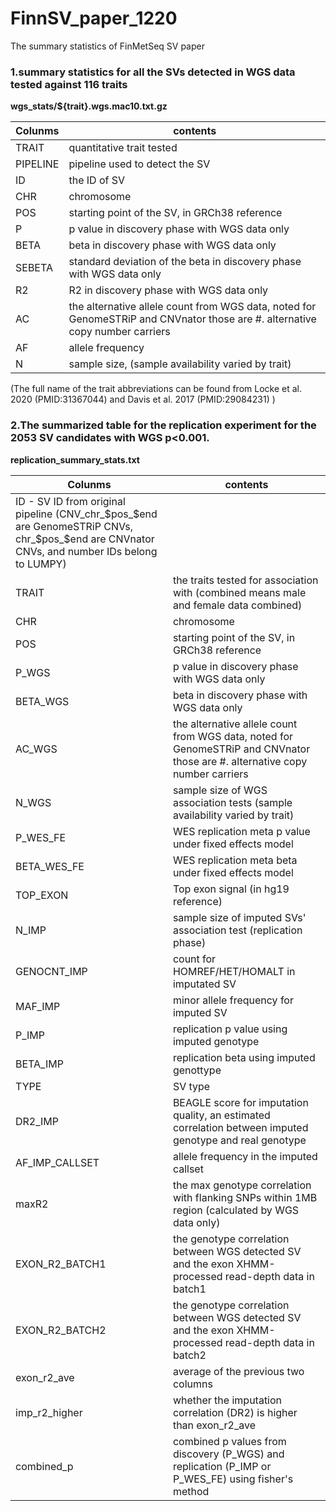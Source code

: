 # FinnSV_paper_1220
The summary statistics of FinMetSeq SV paper

### 1.summary statistics for all the SVs detected in WGS data tested against 116 traits
**wgs_stats/${trait}.wgs.mac10.txt.gz**

| Colunms | contents |
| ------- | -------- |
| TRAIT | quantitative trait tested |
| PIPELINE | pipeline used to detect the SV |
| ID | the ID of SV |
| CHR | chromosome |
| POS | starting point of the SV, in GRCh38 reference |
| P | p value in discovery phase with WGS data only |
| BETA | beta in discovery phase with WGS data only |
| SEBETA | standard deviation of the beta in discovery phase with WGS data only |
| R2 | R2 in discovery phase with WGS data only |
| AC | the alternative allele count from WGS data, noted for GenomeSTRiP and CNVnator those are #. alternative copy number carriers |
| AF | allele frequency |
| N | sample size, (sample availability varied by trait) |


(The full name of the trait abbreviations can be found from Locke et al. 2020 (PMID:31367044) and Davis et al. 2017 (PMID:29084231) )


### 2.The summarized table for the replication experiment for the 2053 SV candidates with WGS p<0.001.
**replication_summary_stats.txt**

| Colunms | contents |
| ------- | -------- |
| ID - SV ID from original pipeline (CNV_chr_$pos_$end are GenomeSTRiP CNVs, chr_$pos_$end are CNVnator CNVs, and number IDs belong to LUMPY) | 
| TRAIT |  the traits tested for association with (combined means male and female data combined) | 
| CHR | chromosome |
| POS | starting point of the SV, in GRCh38 reference |
| P_WGS | p value in discovery phase with WGS data only |
| BETA_WGS | beta in discovery phase with WGS data only |
| AC_WGS | the alternative allele count from WGS data, noted for GenomeSTRiP and CNVnator those are #. alternative copy number carriers |
| N_WGS | sample size of WGS association tests (sample availability varied by trait) |
| P_WES_FE | WES replication meta p value under fixed effects model |
| BETA_WES_FE | WES replication meta beta under fixed effects model |
| TOP_EXON | Top exon signal (in hg19 reference) |
| N_IMP | sample size of imputed SVs' association test (replication phase) |
| GENOCNT_IMP | count for HOMREF/HET/HOMALT in imputated SV |
| MAF_IMP | minor allele frequency for imputed SV |
| P_IMP | replication p value using imputed genotype |
| BETA_IMP | replication beta using imputed genottype |
| TYPE | SV type |
| DR2_IMP | BEAGLE score for imputation quality, an estimated correlation between imputed genotype and real genotype |
| AF_IMP_CALLSET | allele frequency in the imputed callset |
| maxR2 | the max genotype correlation with flanking SNPs within 1MB region (calculated by WGS data only) |
| EXON_R2_BATCH1 | the genotype correlation between WGS detected SV and the exon XHMM-processed read-depth data in batch1 |
| EXON_R2_BATCH2 | the genotype correlation between WGS detected SV and the exon XHMM-processed read-depth data in batch2 |
| exon_r2_ave | average of the previous two columns |
| imp_r2_higher | whether the imputation correlation (DR2) is higher than exon_r2_ave |
| combined_p | combined p values from discovery (P_WGS) and replication (P_IMP or P_WES_FE) using fisher's method |

